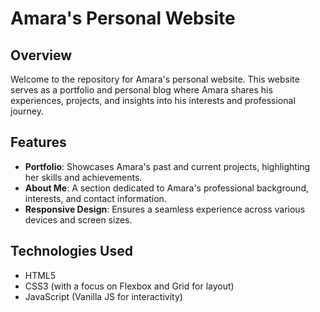 # Amara's Personal Website

## Overview
Welcome to the repository for Amara's personal website. This website serves as a portfolio and personal blog where Amara shares his experiences, projects, and insights into his interests and professional journey.

## Features
- **Portfolio**: Showcases Amara's past and current projects, highlighting her skills and achievements.
- **About Me**: A section dedicated to Amara's professional background, interests, and contact information.
- **Responsive Design**: Ensures a seamless experience across various devices and screen sizes.

## Technologies Used
- HTML5
- CSS3 (with a focus on Flexbox and Grid for layout)
- JavaScript (Vanilla JS for interactivity)
